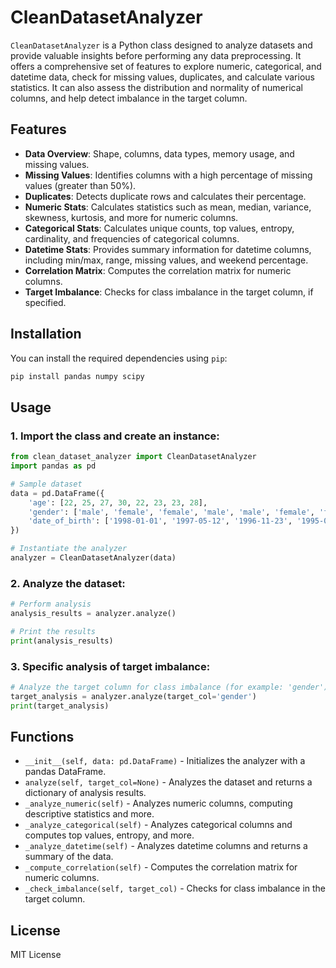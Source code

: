# CleanDatasetAnalyzer

`CleanDatasetAnalyzer` is a Python class designed to analyze datasets and provide valuable insights before performing any data preprocessing. It offers a comprehensive set of features to explore numeric, categorical, and datetime data, check for missing values, duplicates, and calculate various statistics. It can also assess the distribution and normality of numerical columns, and help detect imbalance in the target column.

## Features

- **Data Overview**: Shape, columns, data types, memory usage, and missing values.
- **Missing Values**: Identifies columns with a high percentage of missing values (greater than 50%).
- **Duplicates**: Detects duplicate rows and calculates their percentage.
- **Numeric Stats**: Calculates statistics such as mean, median, variance, skewness, kurtosis, and more for numeric columns.
- **Categorical Stats**: Calculates unique counts, top values, entropy, cardinality, and frequencies of categorical columns.
- **Datetime Stats**: Provides summary information for datetime columns, including min/max, range, missing values, and weekend percentage.
- **Correlation Matrix**: Computes the correlation matrix for numeric columns.
- **Target Imbalance**: Checks for class imbalance in the target column, if specified.

## Installation

You can install the required dependencies using `pip`:

```bash
pip install pandas numpy scipy
```

## Usage

### 1. Import the class and create an instance:

```python
from clean_dataset_analyzer import CleanDatasetAnalyzer
import pandas as pd

# Sample dataset
data = pd.DataFrame({
    'age': [22, 25, 27, 30, 22, 23, 23, 28],
    'gender': ['male', 'female', 'female', 'male', 'male', 'female', 'female', 'male'],
    'date_of_birth': ['1998-01-01', '1997-05-12', '1996-11-23', '1995-03-18', '1998-05-14', '1997-07-21', '1996-09-30', '1997-10-15']
})

# Instantiate the analyzer
analyzer = CleanDatasetAnalyzer(data)
```

### 2. Analyze the dataset:

```python
# Perform analysis
analysis_results = analyzer.analyze()

# Print the results
print(analysis_results)
```

### 3. Specific analysis of target imbalance:

```python
# Analyze the target column for class imbalance (for example: 'gender')
target_analysis = analyzer.analyze(target_col='gender')
print(target_analysis)
```

## Functions

- `__init__(self, data: pd.DataFrame)` - Initializes the analyzer with a pandas DataFrame.
- `analyze(self, target_col=None)` - Analyzes the dataset and returns a dictionary of analysis results.
- `_analyze_numeric(self)` - Analyzes numeric columns, computing descriptive statistics and more.
- `_analyze_categorical(self)` - Analyzes categorical columns and computes top values, entropy, and more.
- `_analyze_datetime(self)` - Analyzes datetime columns and returns a summary of the data.
- `_compute_correlation(self)` - Computes the correlation matrix for numeric columns.
- `_check_imbalance(self, target_col)` - Checks for class imbalance in the target column.

## License

MIT License
